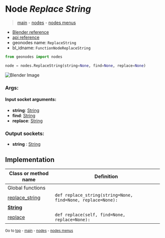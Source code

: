 # Node *Replace String*

> [main](../structure.md) - [nodes](nodes.md) - [nodes menus](nodes_menus.md)

- [Blender reference](https://docs.blender.org/manual/en/latest/modeling/geometry_nodes/text/replace_string.html)
- [api reference](https://docs.blender.org/api/current/bpy.types.FunctionNodeReplaceString.html)
- geonodes name: `ReplaceString`
- bl_idname: `FunctionNodeReplaceString`

```python
from geonodes import nodes

node = nodes.ReplaceString(string=None, find=None, replace=None)
```

![Blender Image](https://docs.blender.org/manual/en/latest/_images/node-types_FunctionNodeReplaceString.webp)

### Args:

#### Input socket arguments:

- **string**: [String](String.md)
- **find**: [String](String.md)
- **replace**: [String](String.md)

### Output sockets:

- **string** : [String](String.md)

## Implementation

| Class or method name | Definition |
|----------------------|------------|
| Global functions |
| [replace_string](A.md#replace_string) | `def replace_string(string=None, find=None, replace=None):` |
| **[String](String.md)** |
| [replace](String.md#replace) | `def replace(self, find=None, replace=None):` |

<sub>Go to [top](#node-Replace-String) - [main](../structure.md) - [nodes](nodes.md) - [nodes menus](nodes_menus.md)</sub>


